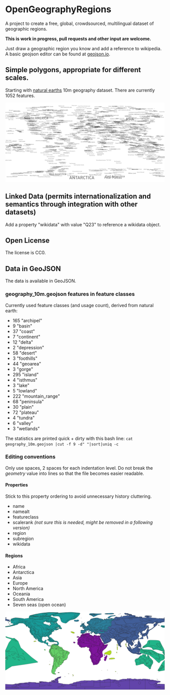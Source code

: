 # OpenGeographyRegions
A project to create a free, global, crowdsourced, multilingual dataset of geographic regions.

**This is work in progress, pull requests and other input are welcome.**

Just draw a geographic region you know and add a reference to wikipedia. A basic geojson editor can be found at [geojson.io](http://geojson.io/).

## Simple polygons, appropriate for different scales.
Starting with [natural earths](https://www.naturalearthdata.com/) 10m geography dataset. There are currently 1052 features.

![](resources/names.png)

## Linked Data (permits internationalization and semantics through integration with other datasets)
Add a property "wikidata" with value "Q23" to reference a wikidata object.

## Open License
The license is CC0.

## Data in GeoJSON
The data is available in GeoJSON. 

### geography_10m.geojson features in feature classes
Currently used feature classes (and usage count), derived from natural earth:
* 165 "archipel"
*   9 "basin"
*  37 "coast"
*   7 "continent"
*  12 "delta"
*   2 "depression"
*  58 "desert"
*   3 "foothills"
*  44 "geoarea"
*   3 "gorge"
* 295 "island"
*   4 "isthmus"
*   3 "lake"
*   5 "lowland"
* 222 "mountain_range"
*  68 "peninsula"
*  30 "plain"
*  72 "plateau"
*   4 "tundra"
*   6 "valley"
*   3 "wetlands"

The statistics are printed quick + dirty with this bash line: `cat geography_10m.geojson |cut -f 9 -d" "|sort|uniq -c`


### Editing conventions
Only use spaces, 2 spaces for each indentation level. Do not break the *geometry* value into lines so that the file becomes easier readable.
#### Properties
Stick to this property ordering to avoid unnecessary history cluttering.
* name
* namealt
* featureclass
* scalerank *(not sure this is needed, might be removed in a following version)*
* region
* subregion
* wikidata

#### Regions
* Africa
* Antarctica
* Asia
* Europe
* North America
* Oceania
* South America
* Seven seas (open ocean)

![](resources/regions.png)
